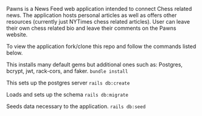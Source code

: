Pawns is a News Feed web application intended to connect Chess related news. The application hosts personal articles as well as offers other resources (currently just NYTimes chess related articles). User can leave their own chess related bio and leave their comments on the Pawns website.

To view the application fork/clone this repo and follow the commands listed below.

This installs many default gems but additional ones such as: Postgres, bcrypt, jwt, rack-cors, and faker.
```bundle install```

This sets up the postgres server
```rails db:create```

Loads and sets up the schema
```rails db:migrate```

Seeds data necessary to the application.
```rails db:seed```

